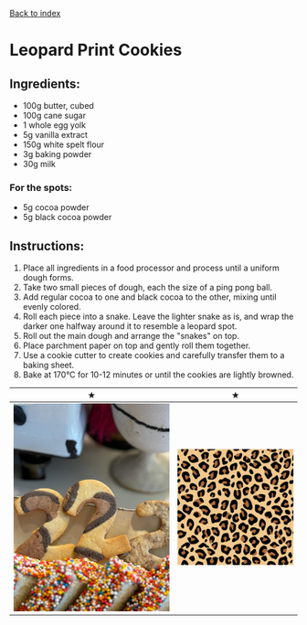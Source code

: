 [Back to index](../index.MD)

# Leopard Print Cookies

## Ingredients:
- 100g butter, cubed
- 100g cane sugar
- 1 whole egg yolk
- 5g vanilla extract
- 150g white spelt flour
- 3g baking powder
- 30g milk

### For the spots:
- 5g cocoa powder
- 5g black cocoa powder

## Instructions:
1. Place all ingredients in a food processor and process until a uniform dough forms.
2. Take two small pieces of dough, each the size of a ping pong ball.
3. Add regular cocoa to one and black cocoa to the other, mixing until evenly colored.
4. Roll each piece into a snake. Leave the lighter snake as is, and wrap the darker one halfway around it to resemble a leopard spot.
5. Roll out the main dough and arrange the "snakes" on top.
6. Place parchment paper on top and gently roll them together.
7. Use a cookie cutter to create cookies and carefully transfer them to a baking sheet.
8. Bake at 170°C for 10-12 minutes or until the cookies are lightly browned.


 ★ | ★ 
:--:|:--:
![Happy birthday!](../images/leopardcookie.jpeg) | ![Choclate cake2](../images/print.jpg)
